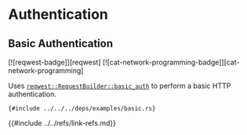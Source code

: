 # Authentication

## Basic Authentication

[![reqwest-badge]][reqwest] [![cat-network-programming-badge]][cat-network-programming]

Uses [`reqwest::RequestBuilder::basic_auth`] to perform a basic HTTP authentication.

```rust,editable,no_run
{#include ../../../deps/examples/basic.rs}
```

[`reqwest::RequestBuilder::basic_auth`]: https://docs.rs/reqwest/*/reqwest/struct.RequestBuilder.html#method.basic_auth
{{#include ../../refs/link-refs.md}}
